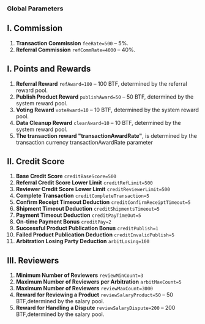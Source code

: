 ### Global Parameters
## I. Commission
1. **Transaction Commission** `feeRate=500` – 5%.
2. **Referral Commission** `refCommRate=4000` – 40%.

## I. Points and Rewards
1. **Referral Reward** `refAward=100` – 100 BTF, determined by the referral reward pool.
2. **Publish Product Reward** `publishAward=50` – 50 BTF, determined by the system reward pool.
3. **Voting Reward** `voteAward=10` – 10 BTF, determined by the system reward pool.
4. **Data Cleanup Reward** `clearAward=10` – 10 BTF, determined by the system reward pool.
5. **The transaction reward "transactionAwardRate"**, is determined by the transaction currency transactionAwardRate parameter

## II. Credit Score
1. **Base Credit Score** `creditBaseScore=500`
2. **Referral Credit Score Lower Limit** `creditRefLimit=500`
3. **Reviewer Credit Score Lower Limit** `creditReviewerLimit=500`
4. **Complete Transaction** `creditCompleteTransaction=5`
5. **Confirm Receipt Timeout Deduction** `creditConfirmReceiptTimeout=5`
6. **Shipment Timeout Deduction** `creditShipmentsTimeout=5`
7. **Payment Timeout Deduction** `creditPayTimeOut=5`
8. **On-time Payment Bonus** `creditPay=2`
9. **Successful Product Publication Bonus** `creditPublish=1`
10. **Failed Product Publication Deduction** `creditInvalidPublish=5`
11. **Arbitration Losing Party Deduction** `arbitLosing=100`

## III. Reviewers
1. **Minimum Number of Reviewers** `reviewMinCount=3`
2. **Maximum Number of Reviewers per Arbitration** `arbitMaxCount=5`
3. **Maximum Number of Reviewers** `reviewMaxCount=3000`
4. **Reward for Reviewing a Product** `reviewSalaryProduct=50` – 50 BTF,determined by the salary pool.
5. **Reward for Handling a Dispute** `reviewSalaryDispute=200` – 200 BTF,determined by the salary pool.
